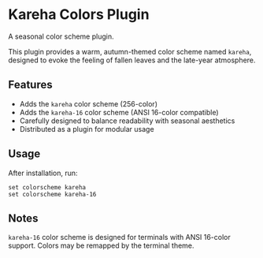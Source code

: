 # Kareha Colors Plugin

A seasonal color scheme plugin.

This plugin provides a warm, autumn-themed color scheme named `kareha`,
designed to evoke the feeling of fallen leaves and the late-year atmosphere.

## Features

- Adds the `kareha` color scheme (256-color)
- Adds the `kareha-16` color scheme (ANSI 16-color compatible)
- Carefully designed to balance readability with seasonal aesthetics
- Distributed as a plugin for modular usage

## Usage

After installation, run:

```
set colorscheme kareha
set colorscheme kareha-16
```

## Notes

`kareha-16` color scheme is designed for terminals with ANSI 16-color support.
Colors may be remapped by the terminal theme.
